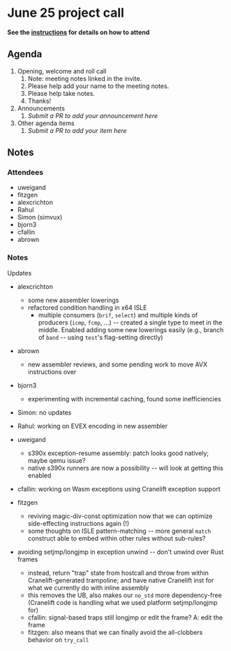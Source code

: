 # June 25 project call

**See the [instructions](../README.md) for details on how to attend**

## Agenda
1. Opening, welcome and roll call
    1. Note: meeting notes linked in the invite.
    1. Please help add your name to the meeting notes.
    1. Please help take notes.
    1. Thanks!
1. Announcements
    1. _Submit a PR to add your announcement here_
1. Other agenda items
    1. _Submit a PR to add your item here_

## Notes

### Attendees

- uweigand
- fitzgen
- alexcrichton
- Rahul
- Simon (simvux)
- bjorn3
- cfallin
- abrown

### Notes

Updates

- alexcrichton
  - some new assembler lowerings
  - refactored condition handling in x64 ISLE
    - multiple consumers (`brif`, `select`) and multiple kinds of producers
      (`icmp`, `fcmp`, ...) -- created a single type to meet in the middle.
      Enabled adding some new lowerings easily (e.g., branch of `band` -- using
      `test`'s flag-setting directly)
- abrown
  - new assembler reviews, and some pending work to move AVX instructions over
- bjorn3
  - experimenting with incremental caching, found some inefficiencies
- Simon: no updates
- Rahul: working on EVEX encoding in new assembler
- uweigand
  - s390x exception-resume assembly: patch looks good natively; maybe qemu
    issue?
  - native s390x runners are now a possibility -- will look at getting this
    enabled
- cfallin: working on Wasm exceptions using Cranelift exception support
- fitzgen
  - reviving magic-div-const optimization now that we can optimize
    side-effecting instructions again (!)
  - some thoughts on ISLE pattern-matching -- more general `match` construct
    able to embed within other rules without sub-rules?

- avoiding setjmp/longjmp in exception unwind -- don't unwind over Rust frames
  - instead, return "trap" state from hostcall and throw from within
    Cranelift-generated trampoline; and have native Cranelift inst for what we
    currently do with inline assembly
  - this removes the UB, also makes our `no_std` more dependency-free
    (Cranelift code is handling what we used platform setjmp/longjmp for)
  - cfallin: signal-based traps still longjmp or edit the frame? A: edit the frame
  - fitzgen: also means that we can finally avoid the all-clobbers behavior on
    `try_call`
